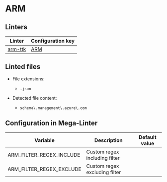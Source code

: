 <!-- markdownlint-disable MD003 MD020 MD033 MD041 -->
<!-- Generated by .automation/build.py, please do not update manually -->
<!-- Instead, update descriptor file at https://github.com/nvuillam/mega-linter/tree/master/megalinter/descriptors/arm.yml -->
# ARM

## Linters

| Linter                    | Configuration key     |
|---------------------------|-----------------------|
| [arm-ttk](arm_arm_ttk.md) | [ARM](arm_arm_ttk.md) |

## Linted files

- File extensions:
  - `.json`

- Detected file content:
  - `schema\.management\.azure\.com`

## Configuration in Mega-Linter

| Variable                 | Description                   | Default value |
|--------------------------|-------------------------------|---------------|
| ARM_FILTER_REGEX_INCLUDE | Custom regex including filter |               |
| ARM_FILTER_REGEX_EXCLUDE | Custom regex excluding filter |               |

